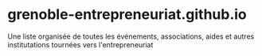 # grenoble-entrepreneuriat.github.io
Une liste organisée de toutes les événements, associations, aides et autres institutations tournées vers l'entrepreneuriat
